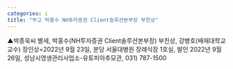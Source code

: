 ```yaml
---
categories: i
title: "부고 박홍수 NH투자증권 Client솔루션본부장 부친상"
---
```

▲박종욱씨 별세, 박홍수(NH투자증권 Client솔루션본부장) 부친상, 강병호(배재대학교 교수) 장인상=2022년 9월 23일, 분당 서울대병원 장례식장 1호실, 발인 2022년 9월 26일, 성남시영생관리사업소-유토피아추모관, 031) 787-1500
